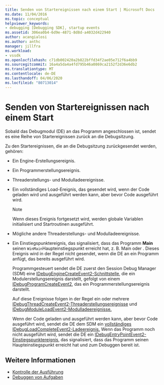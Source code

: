 ```yaml
---
title: Senden von Startereignissen nach einem Start | Microsoft Docs
ms.date: 11/04/2016
ms.topic: conceptual
helpviewer_keywords:
- debugging [Debugging SDK], startup events
ms.assetid: 306ea0b4-6d9e-4871-8d8d-a4032d422940
author: acangialosi
ms.author: anthc
manager: jillfra
ms.workload:
- vssdk
ms.openlocfilehash: c71db002420a2b822bffd34f2ae05e712f6a4bb9
ms.sourcegitcommit: 16a4a5da4a4fd795b46a0869ca2152f2d36e6db2
ms.translationtype: MT
ms.contentlocale: de-DE
ms.lasthandoff: 04/06/2020
ms.locfileid: "80713014"
---
```

# <a name="send-startup-events-after-a-launch"></a>Senden von Startereignissen nach einem Start
Sobald das Debugmodul (DE) an das Programm angeschlossen ist, sendet es eine Reihe von Startereignissen zurück an die Debugsitzung.

 Zu den Startereignissen, die an die Debugsitzung zurückgesendet werden, gehören:

- Ein Engine-Erstellungsereignis.

- Ein Programmerstellungsereignis.

- Threaderstellungs- und Modulladeereignisse.

- Ein vollständiges Load-Ereignis, das gesendet wird, wenn der Code geladen wird und ausgeführt werden kann, aber bevor Code ausgeführt wird.

  > [!NOTE]
  > Wenn dieses Ereignis fortgesetzt wird, werden globale Variablen initialisiert und Startroutinen ausgeführt.

- Mögliche andere Threaderstellungs- und Modulladeereignisse.

- Ein Einstiegspunktereignis, das signalisiert, dass das Programm **Main** seinen `WinMain`Haupteinstiegspunkt erreicht hat, z. B. Main oder . Dieses Ereignis wird in der Regel nicht gesendet, wenn die DE an ein Programm anfügt, das bereits ausgeführt wird.

  Programmgesteuert sendet die DE zuerst den Session Debug Manager (SDM) eine [IDebugEngineCreateEvent2-Schnittstelle,](../../extensibility/debugger/reference/idebugenginecreateevent2.md) die ein Modulerstellungsereignis darstellt, gefolgt von einem [IDebugProgramCreateEvent2](../../extensibility/debugger/reference/idebugprogramcreateevent2.md), das ein Programmerstellungsereignis darstellt.

  Auf diese Ereignisse folgen in der Regel ein oder mehrere [IDebugThreadCreateEvent2-Threaderstellungsereignisse](../../extensibility/debugger/reference/idebugthreadcreateevent2.md) und [IDebugModuleLoadEvent2-Modulladeereignisse.](../../extensibility/debugger/reference/idebugmoduleloadevent2.md)

  Wenn der Code geladen und ausgeführt werden kann, aber bevor Code ausgeführt wird, sendet die DE dem SDM ein [vollständiges IDebugLoadCompleteEvent2-Ladeereignis.](../../extensibility/debugger/reference/idebugloadcompleteevent2.md) Wenn das Programm noch nicht ausgeführt wird, sendet die DE ein [IDebugEntryPointEvent2-Einstiegspunktereignis,](../../extensibility/debugger/reference/idebugentrypointevent2.md) das signalisiert, dass das Programm seinen Haupteinstiegspunkt erreicht hat und zum Debuggen bereit ist.

## <a name="see-also"></a>Weitere Informationen
- [Kontrolle der Ausführung](../../extensibility/debugger/control-of-execution.md)
- [Debuggen von Aufgaben](../../extensibility/debugger/debugging-tasks.md)
